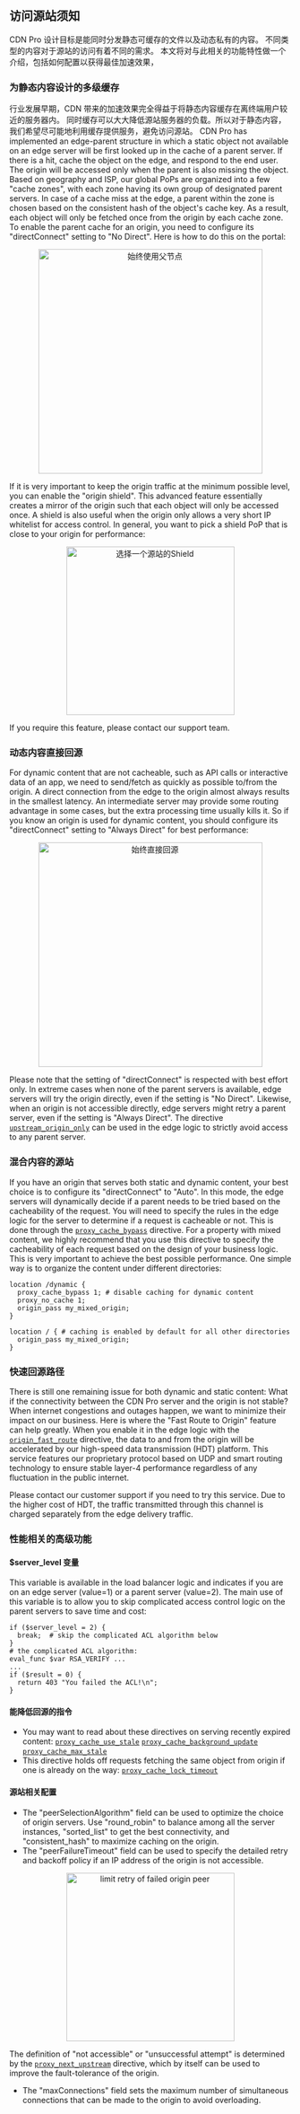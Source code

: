 ## 访问源站须知

CDN Pro 设计目标是能同时分发静态可缓存的文件以及动态私有的内容。
不同类型的内容对于源站的访问有着不同的需求。
本文将对与此相关的功能特性做一个介绍，包括如何配置以获得最佳加速效果，

### 为静态内容设计的多级缓存

行业发展早期，CDN 带来的加速效果完全得益于将静态内容缓存在离终端用户较近的服务器内。
同时缓存可以大大降低源站服务器的负载。所以对于静态内容，我们希望尽可能地利用缓存提供服务，避免访问源站。
CDN Pro has implemented an edge-parent structure in which a static object not
available on an edge server will be first looked up in the cache of a parent server.
If there is a hit, cache the object on the edge, and respond to the end user.
The origin will be accessed only when the parent is also missing the object.
Based on geography and ISP, our global PoPs are organized into a few "cache zones", with each zone having its own group of designated parent servers.
In case of a cache miss at the edge, a parent within the zone is chosen based on the consistent hash of the object's cache key.
As a result, each object will only be fetched once from the origin by each cache zone.
To enable the parent cache for an origin, you need to configure its "directConnect" setting to "No Direct".
Here is how to do this on the portal:
<p align=center><img src="/docs/edge-logic/origin-no-direct.png" alt="始终使用父节点" width="400"></p>
If it is very important to keep the origin traffic at the minimum possible level, you can enable the "origin shield". This advanced feature essentially
creates a mirror of the origin such that each object will only be accessed once.
A shield is also useful when the origin only allows a very short IP whitelist for access control.
In general, you want to pick a shield PoP that is close to your origin for performance:
<p align=center><img src="/docs/edge-logic/origin-shield-selection.png" alt="选择一个源站的Shield" width="300"></p>
If you require this feature, please contact our support team.

### 动态内容直接回源

For dynamic content that are not cacheable, such as API calls or interactive data of an app, we need to send/fetch as quickly as possible to/from the origin.
A direct connection from the edge to the origin almost always results in the smallest latency.
An intermediate server may provide some routing advantage in some cases, but the extra processing time usually kills it.
So if you know an origin is used for dynamic content, you should configure its "directConnect" setting to "Always Direct" for best performance:
<p align=center><img src="/docs/edge-logic/origin-always-direct.png" alt="始终直接回源" width="400"></p>

Please note that the setting of "directConnect" is respected with best effort only. In extreme cases when none of the parent servers is available, edge servers will try the origin directly, even if the setting is "No Direct". Likewise, when an origin is not accessible directly, edge servers might retry a parent server, even if the setting is "Always Direct". The directive [`upstream_origin_only`](/docs/edge-logic/supported-directives#upstream_origin_only) can be used in the edge logic to strictly avoid access to any parent server.

### 混合内容的源站

If you have an origin that serves both static and dynamic content, your best choice is to configure its "directConnect" to "Auto".
In this mode, the edge servers will dynamically decide if a parent needs to be tried based on the cacheability of the request.
You will need to specify the rules in the edge logic for the server to determine if a request is cacheable or not.
This is done through the [`proxy_cache_bypass`](</docs/edge-logic/supported-directives.md#proxy_cache_bypass>) directive.
For a property with mixed content, we highly recommend that you use this directive to specify the cacheability of each request
based on the design of your business logic. This is very important to achieve the best possible performance.
One simple way is to organize the content under different directories:
```nginx
location /dynamic {
  proxy_cache_bypass 1; # disable caching for dynamic content
  proxy_no_cache 1;
  origin_pass my_mixed_origin;
}

location / { # caching is enabled by default for all other directories
  origin_pass my_mixed_origin;
}
```

### 快速回源路径

There is still one remaining issue for both dynamic and static content: What if the connectivity between the CDN Pro server and the origin is not stable?
When internet congestions and outages happen, we want to minimize their impact on our business. Here is where the "Fast Route to Origin"
feature can help greatly. When you enable it in the edge logic with the [`origin_fast_route`](</docs/edge-logic/supported-directives.md#origin_fast_route>) directive, the data to and from the origin will be 
accelerated by our high-speed data transmission (HDT) platform. This service features our proprietary protocol based on UDP and smart routing technology to ensure stable layer-4 performance regardless of any fluctuation in the public internet.

Please contact our customer support if you need to try this service. Due to the higher cost of HDT, the traffic transmitted through this channel is charged separately from the edge delivery traffic.

### 性能相关的高级功能
#### $server_level 变量
This variable is available in the load balancer logic and indicates if you are on an edge server (value=1) or a parent server (value=2).
The main use of this variable is to allow you to skip complicated access control logic on the parent servers to save time and cost:
```nginx
if ($server_level = 2) {
  break;  # skip the complicated ACL algorithm below
}
# the complicated ACL algorithm:
eval_func $var RSA_VERIFY ...
...
if ($result = 0) {
  return 403 "You failed the ACL!\n";
}
```
#### 能降低回源的指令
* You may want to read about these directives on serving recently expired content:
[`proxy_cache_use_stale`](</docs/edge-logic/supported-directives.md#proxy_cache_use_stale>)
[`proxy_cache_background_update`](</docs/edge-logic/supported-directives.md#proxy_cache_background_update>)
[`proxy_cache_max_stale`](</docs/edge-logic/supported-directives.md#proxy_cache_max_stale>)
* This directive holds off requests fetching the same object from origin if one is already on the way:
[`proxy_cache_lock_timeout`](</docs/edge-logic/supported-directives.md#proxy_cache_lock_timeout>)

#### 源站相关配置
* The "peerSelectionAlgorithm" field can be used to optimize the choice of origin servers. Use "round_robin" to balance among all the server instances,
"sorted_list" to get the best connectivity, and "consistent_hash" to maximize caching on the origin.
* The "peerFailureTimeout" field can be used to specify the detailed retry and backoff policy if an IP address of the origin is not accessible.
<p align=center><img src="/docs/edge-logic/origin-peer-failure-timeout.png" alt="limit retry of failed origin peer" width="300"></p>

The definition of "not accessible" or "unsuccessful attempt" is determined by the [`proxy_next_upstream`](</docs/edge-logic/supported-directives#proxy_next_upstream>) directive, which by itself can be used to improve the fault-tolerance of the origin.

* The "maxConnections" field sets the maximum number of simultaneous connections that can be made to the origin to avoid overloading.
